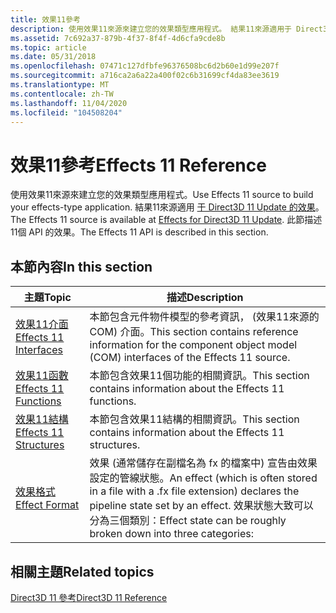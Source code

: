 ```yaml
---
title: 效果11參考
description: 使用效果11來源來建立您的效果類型應用程式。 結果11來源適用于 Direct3D 11 Update 的效果。 此節描述11個 API 的效果。
ms.assetid: 7c692a37-879b-4f37-8f4f-4d6cfa9cde8b
ms.topic: article
ms.date: 05/31/2018
ms.openlocfilehash: 07471c127dfbfe96376508bc6d2b60e1d99e207f
ms.sourcegitcommit: a716ca2a6a22a400f02c6b31699cf4da83ee3619
ms.translationtype: MT
ms.contentlocale: zh-TW
ms.lasthandoff: 11/04/2020
ms.locfileid: "104508204"
---
```

# <a name="effects-11-reference"></a><span data-ttu-id="4105b-105">效果11參考</span><span class="sxs-lookup"><span data-stu-id="4105b-105">Effects 11 Reference</span></span>

<span data-ttu-id="4105b-106">使用效果11來源來建立您的效果類型應用程式。</span><span class="sxs-lookup"><span data-stu-id="4105b-106">Use Effects 11 source to build your effects-type application.</span></span> <span data-ttu-id="4105b-107">結果11來源適用 [于 Direct3D 11 Update 的效果](https://github.com/Microsoft/FX11)。</span><span class="sxs-lookup"><span data-stu-id="4105b-107">The Effects 11 source is available at [Effects for Direct3D 11 Update](https://github.com/Microsoft/FX11).</span></span> <span data-ttu-id="4105b-108">此節描述11個 API 的效果。</span><span class="sxs-lookup"><span data-stu-id="4105b-108">The Effects 11 API is described in this section.</span></span>


## <a name="in-this-section"></a><span data-ttu-id="4105b-109">本節內容</span><span class="sxs-lookup"><span data-stu-id="4105b-109">In this section</span></span>



| <span data-ttu-id="4105b-110">主題</span><span class="sxs-lookup"><span data-stu-id="4105b-110">Topic</span></span>                                                                                 | <span data-ttu-id="4105b-111">描述</span><span class="sxs-lookup"><span data-stu-id="4105b-111">Description</span></span>                                                                                                                                                                                   |
|---------------------------------------------------------------------------------------|-----------------------------------------------------------------------------------------------------------------------------------------------------------------------------------------------|
| [<span data-ttu-id="4105b-112">效果11介面</span><span class="sxs-lookup"><span data-stu-id="4105b-112">Effects 11 Interfaces</span></span>](d3d11-graphics-reference-effects11-interfaces.md)<br/> | <span data-ttu-id="4105b-113">本節包含元件物件模型的參考資訊， (效果11來源的 COM) 介面。</span><span class="sxs-lookup"><span data-stu-id="4105b-113">This section contains reference information for the component object model (COM) interfaces of the Effects 11 source.</span></span> <br/>                                                             |
| [<span data-ttu-id="4105b-114">效果11函數</span><span class="sxs-lookup"><span data-stu-id="4105b-114">Effects 11 Functions</span></span>](d3d11-graphics-reference-effects11-functions.md)<br/>   | <span data-ttu-id="4105b-115">本節包含效果11個功能的相關資訊。</span><span class="sxs-lookup"><span data-stu-id="4105b-115">This section contains information about the Effects 11 functions.</span></span><br/>                                                                                                                  |
| [<span data-ttu-id="4105b-116">效果11結構</span><span class="sxs-lookup"><span data-stu-id="4105b-116">Effects 11 Structures</span></span>](d3d11-graphics-reference-effects11-structures.md)<br/> | <span data-ttu-id="4105b-117">本節包含效果11結構的相關資訊。</span><span class="sxs-lookup"><span data-stu-id="4105b-117">This section contains information about the Effects 11 structures.</span></span><br/>                                                                                                                 |
| [<span data-ttu-id="4105b-118">效果格式</span><span class="sxs-lookup"><span data-stu-id="4105b-118">Effect Format</span></span>](d3d11-effect-format.md)<br/>                                   | <span data-ttu-id="4105b-119">效果 (通常儲存在副檔名為 fx 的檔案中) 宣告由效果設定的管線狀態。</span><span class="sxs-lookup"><span data-stu-id="4105b-119">An effect (which is often stored in a file with a .fx file extension) declares the pipeline state set by an effect.</span></span> <span data-ttu-id="4105b-120">效果狀態大致可以分為三個類別：</span><span class="sxs-lookup"><span data-stu-id="4105b-120">Effect state can be roughly broken down into three categories:</span></span><br/> |



 

## <a name="related-topics"></a><span data-ttu-id="4105b-121">相關主題</span><span class="sxs-lookup"><span data-stu-id="4105b-121">Related topics</span></span>

<dl> <dt>

[<span data-ttu-id="4105b-122">Direct3D 11 參考</span><span class="sxs-lookup"><span data-stu-id="4105b-122">Direct3D 11 Reference</span></span>](atoc-d3d11-graphics-reference.md)
</dt> </dl>

 

 





